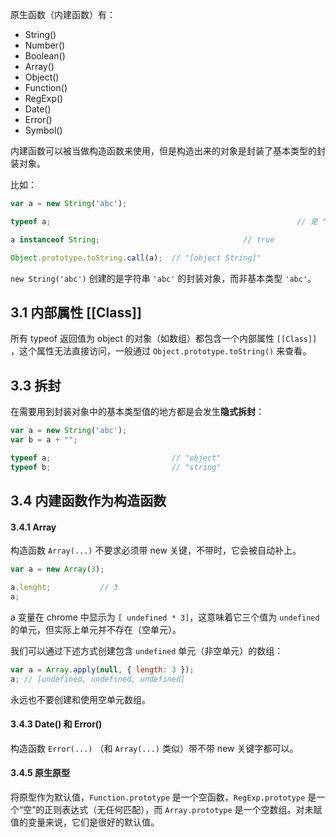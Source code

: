 原生函数（内建函数）有：

* String()
* Number()
* Boolean()
* Array()
* Object()
* Function()
* RegExp()
* Date()
* Error()
* Symbol()

内建函数可以被当做构造函数来使用，但是构造出来的对象是封装了基本类型的封装对象。

比如：

```javascript
var a = new String('abc');

typeof a;														// 是 "object"，不是 "string"

a instanceof String; 								// true

Object.prototype.toString.call(a);	// "[object String]"
```

`new String('abc')` 创建的是字符串 `'abc'` 的封装对象，而非基本类型 `'abc'`。

## 3.1 内部属性 [[Class]]

所有 typeof 返回值为 object 的对象（如数组）都包含一个内部属性 `[[Class]]` ，这个属性无法直接访问，一般通过 `Object.prototype.toString()` 来查看。

## 3.3 拆封

在需要用到封装对象中的基本类型值的地方都是会发生**隐式拆封**：

```javascript
var a = new String('abc');
var b = a + "";

typeof a;							// "object"
typeof b;							// "string"
```

## 3.4 内建函数作为构造函数

#### 3.4.1 Array

构造函数 `Array(...)` 不要求必须带 new 关键，不带时，它会被自动补上。

```javascript
var a = new Array(3);

a.lenght; 			// 3
a;
```

a 变量在 chrome 中显示为 `[ undefined * 3]`，这意味着它三个值为 `undefined` 的单元，但实际上单元并不存在（空单元）。

我们可以通过下述方式创建包含 `undefined` 单元（非空单元）的数组：

```javascript
var a = Array.apply(null, { length: 3 });
a; // [undefined, undefined, undefined]
```

永远也不要创建和使用空单元数组。

#### 3.4.3 Date() 和 Error()

构造函数 `Error(...)` （和 `Array(...)` 类似）带不带 new 关键字都可以。

#### 3.4.5 原生原型

将原型作为默认值，`Function.prototype` 是一个空函数，`RegExp.prototype` 是一个“空”的正则表达式（无任何匹配），而 `Array.prototype` 是一个空数组。对未赋值的变量来说，它们是很好的默认值。

